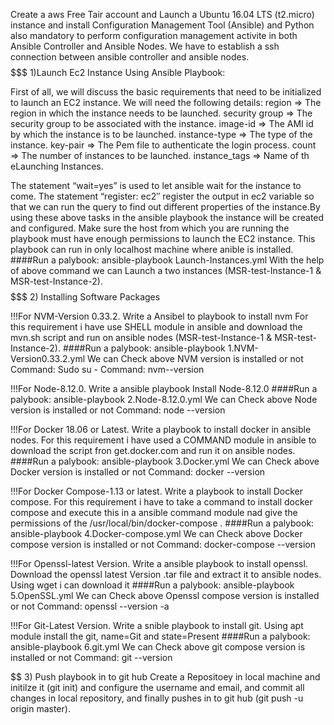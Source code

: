 Create a aws Free Tair account and Launch a Ubuntu 16.04 LTS (t2.micro) instance and install Configuration Management Tool (Ansible) and Python also mandatory to perform configuration management activite in both Ansible Controller and Ansible Nodes. We have to establish a ssh connection between ansible controller and ansible nodes.
$$$$$$$
1)Launch Ec2 Instance Using Ansible Playbook:

First of all, we will discuss the basic requirements that need to be initialized to launch an EC2 instance. We will need the following details:
        region => The region in which the instance needs to be launched.
        security group => The security group to be associated with the instance.
        image-id => The AMI id by which the instance is to be launched.
        instance-type => The type of the instance.
        key-pair => The Pem file to authenticate the login process.
        count => The number of instances to be launched.
        instance_tags => Name of th eLaunching Instances.
        
The statement “wait=yes” is used to let ansible wait for the instance to come. The statement “register: ec2″ register the output in ec2
variable so that we can run the query to find out different properties of the instance.By using these above tasks in the  ansible playbook
the instance will be created and configured. Make sure the host from which you are running the playbook must have enough permissions to
launch the EC2 instance. This playbook can run in only localhost machine where anible is installed.
####Run a palybook: ansible-playbook Launch-Instances.yml
With the help of above command we can Launch a two instances (MSR-test-Instance-1 & MSR-test-Instance-2).
$$$$$$$
2) Installing Software Packages

!!!For NVM-Version 0.33.2. Write a Ansibel to playbook to install nvm For this requirement i have use SHELL module in ansible and download the mvn.sh script and run on ansible nodes (MSR-test-Instance-1 & MSR-test-Instance-2). 
####Run a palybook: ansible-playbook 1.NVM-Version0.33.2.yml
We can Check above NVM version is installed or not
Command: Sudo su -
Command: nvm--version 

!!!For Node-8.12.0. Write a ansible playbook Install Node-8.12.0
####Run a palybook: ansible-playbook 2.Node-8.12.0.yml
We can Check above Node version is installed or not
Command: node --version

!!!For Docker 18.06 or Latest. Write a playbook to install docker in ansible nodes. For this requirement i have used a COMMAND module in ansible to download the script fron get.docker.com and run it on ansible nodes.
####Run a palybook: ansible-playbook 3.Docker.yml
We can Check above Docker version is installed or not
Command: docker --version

!!!For Docker Compose-1.13 or latest. Write a playbook to install Docker compose. For this requirement i have to take a command to install docker compose and execute this in a ansible command module nad give the permissions of the /usr/local/bin/docker-compose .
####Run a palybook: ansible-playbook 4.Docker-compose.yml
We can Check above Docker compose version is installed or not
Command: docker-compose --version

!!!For Openssl-latest Version. Write a ansible playbook to install openssl. Download the openssl latest Version .tar file and extract it to ansible nodes. Using wget i can download it
####Run a palybook: ansible-playbook 5.OpenSSL.yml
We can Check above Openssl compose version is installed or not
Command: openssl --version -a

!!!For Git-Latest Version. Write a snible playbook to install git. Using apt module install the git, name=Git and state=Present
####Run a palybook: ansible-playbook 6.git.yml
We can Check above git compose version is installed or not
Command: git --version

$$$$$$
3) Push playbook in to git hub
Create a Repositoey in local machine and initilze it (git init) and configure the username and email, and commit all changes in local repository, and finally pushes in to git hub (git push -u origin master).










        
